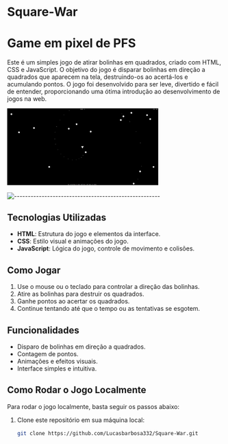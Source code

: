 # Square-War

# Game em pixel de PFS


Este é um simples jogo de atirar bolinhas em quadrados, criado com HTML, CSS e JavaScript. O objetivo do jogo é disparar bolinhas em direção a quadrados que aparecem na tela, destruindo-os ao acertá-los e acumulando pontos. O jogo foi desenvolvido para ser leve, divertido e fácil de entender, proporcionando uma ótima introdução ao desenvolvimento de jogos na web.

 <img width=70% src="https://github.com/Lucasbarbosa332/Square-War/blob/main/square-wars/dist/Captura%20de%20tela%202024-12-09%20231443.png?raw=true"></img> 

 ![-----------------------------------------------------](https://raw.githubusercontent.com/andreasbm/readme/master/assets/lines/rainbow.png)

## Tecnologias Utilizadas

- **HTML**: Estrutura do jogo e elementos da interface.
- **CSS**: Estilo visual e animações do jogo.
- **JavaScript**: Lógica do jogo, controle de movimento e colisões.

## Como Jogar

1. Use o mouse ou o teclado para controlar a direção das bolinhas.
2. Atire as bolinhas para destruir os quadrados.
3. Ganhe pontos ao acertar os quadrados.
4. Continue tentando até que o tempo ou as tentativas se esgotem.

## Funcionalidades

- Disparo de bolinhas em direção a quadrados.
- Contagem de pontos.
- Animações e efeitos visuais.
- Interface simples e intuitiva.

## Como Rodar o Jogo Localmente

Para rodar o jogo localmente, basta seguir os passos abaixo:

1. Clone este repositório em sua máquina local:

   ```bash
   git clone https://github.com/Lucasbarbosa332/Square-War.git
